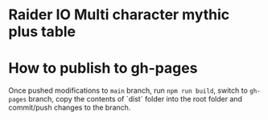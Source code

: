 # Raider IO Multi character mythic plus table

# How to publish to gh-pages

Once pushed modifications to `main` branch, run `npm run build`, switch to `gh-pages` branch, copy the contents of
´dist´ folder into the root folder and commit/push changes to the branch.